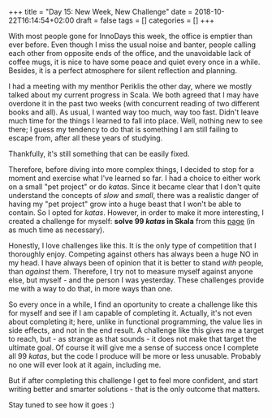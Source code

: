 +++
title = "Day 15: New Week, New Challenge"
date = 2018-10-22T16:14:54+02:00
draft = false
tags = []
categories = []
+++

With most people gone for InnoDays this week, the office is emptier than ever before. Even though I miss the usual noise and banter, people calling each other from opposite ends of the office, and the unavoidable lack of coffee mugs, it is nice to have some peace and quiet every once in a while. Besides, it is a perfect atmosphere for silent reflection and planning.



I had a meeting with my menthor Periklis the other day, where we mostly talked about my current progress in Scala. We both agreed that I may have overdone it in the past two weeks (with concurrent reading of two different books and all). As usual, I wanted way too much, way too fast. Didn't leave much time for the things I learned to fall into place. Well, nothing new to see there; I guess my tendency to do that is something I am still failing to escape from, after all these years of studying.



Thankfully, it's still something that can be easily fixed.



Therefore, before diving into more complex things, I decided to stop for a moment and exercise what I've learned so far. I had a choice to either work on a small "pet project" or do _katas_. Since it became clear that I don't quite understand the concepts of _slow_ and _small_, there was a realistic danger of having my "pet project" grow into a huge beast that I won't be able to contain. So I opted for _katas_. However, in order to make it more interesting, I created a challenge for myself: __solve 99 _katas_ in Skala__ from this [page](http://aperiodic.net/phil/scala/s-99/) (in as much time as necessary). 



Honestly, I love challenges like this. It is the only type of competition that I thoroughly enjoy. Competing against others has always been a huge NO in my head. I have always been of opinion that it is better to stand _with_ people, than _against_ them. Therefore, I try not to measure myself against anyone else, but myself - and the person I was yesterday. These challenges provide me with a way to do that, in more ways than one. 



So every once in a while, I find an oportunity to create a challenge like this for myself and see if I am capable of completing it. Actually, it's not even about completing it; here, unlike in functional programming, the value lies in side effects, and not in the end result. A challenge like this gives me a target to reach, but - as strange as that sounds - it does not make that target the ultimate goal. Of course it will give me a sense of success once I complete all 99 _katas_, but the code I produce will be more or less unusable. Probably no one will ever look at it again, including me.



But if after completing this challenge I get to feel more confident, and start writing better and smarter solutions - that is the only outcome that matters.



Stay tuned to see how it goes :)